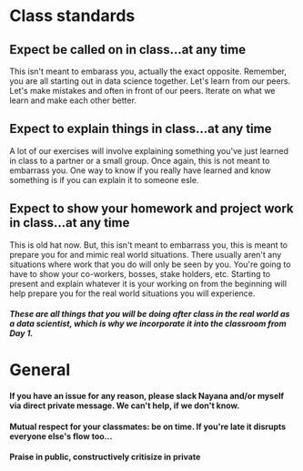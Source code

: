 # Class standards

## Expect be called on in class...at any time
This isn't meant to embarass you, actually the exact opposite. Remember, you are all starting out in data science together. Let's learn from our peers. Let's make mistakes and often in front of our peers. Iterate on what we learn and make each other better. 

## Expect to explain things in class...at any time
A lot of our exercises will involve explaining something you've just learned in class to a partner or a small group. Once again, this is not meant to embarrass you. One way to know if you really have learned and know something is if you can explain it to someone esle. 

## Expect to show your homework and project work in class...at any time
This is old hat now. But, this isn't meant to embarrass you, this is meant to prepare you for and mimic real world situations. There usually aren't any situations where work that you do will only be seen by you. You're going to have to show your co-workers, bosses, stake holders, etc. Starting to present and explain whatever it is your working on from the beginning will help prepare you for the real world situations you will experience. 
 
##### These are all things that you will be doing after class in the real world as a data scientist, which is why we incorporate it into the classroom from Day 1. 

# General

#### If you have an issue for any reason, please slack Nayana and/or myself via direct private message. We can't help, if we don't know. 

#### Mutual respect for your classmates: be on time. If you're late it disrupts everyone else's flow too...

#### Praise in public, constructively critisize in private




